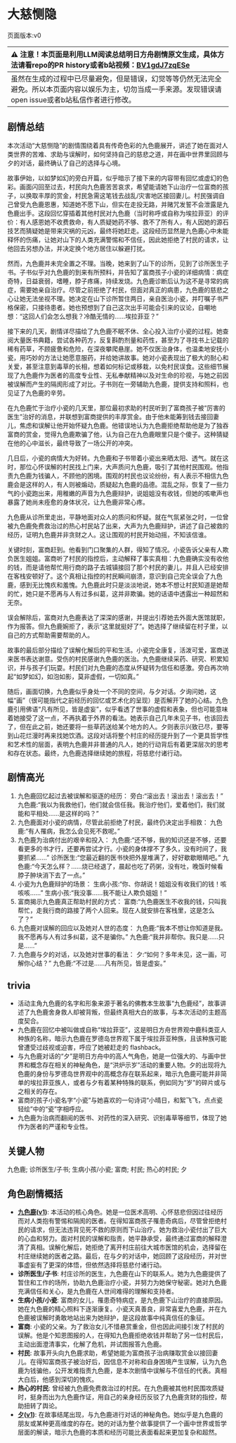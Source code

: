 # 大慈恻隐
页面版本:v0
 

| :warning: 注意！本页面是利用LLM阅读总结明日方舟剧情原文生成，具体方法请看repo的PR history或者b站视频：[BV1gdJ7zqESe](https://www.bilibili.com/video/BV1gdJ7zqESe/)         |
|:----------------------------|
| 虽然在生成的过程中已尽量避免，但是错误，幻觉等等仍然无法完全避免。所以本页面内容以娱乐为主，切勿当成一手来源。发现错误请open issue或者b站私信作者进行修改。|



## 剧情总结
本次活动“大慈恻隐”的剧情围绕着具有传奇色彩的九色鹿展开，讲述了她在面对人类世界的苦难、求助与误解时，如何坚持自己的慈悲之道，并在画中世界里回顾与夕的对话，最终确认了自己的选择与心境。

故事伊始，以如梦如幻的旁白开篇，似乎暗示了接下来的内容带有回忆或虚幻的色彩。画面闪回至过去，村民向九色鹿苦苦哀求，希望能请她下山治疗一位富商的孩子，以换取丰厚的赏金，村民急需这笔钱去战乱/灾害地区接回妻儿。村民强调自己曾受九色鹿恩惠，知道她不愿下山，但实在走投无路，并赌咒发誓不会泄露是九色鹿出手。这段回忆穿插着其他村民对九色鹿（当时称呼或自称为埃拉菲亚）的评价：有人感恩她不收费救命，有人质疑她药不够、救不了所有人，有人因她的源石技艺而猜疑她是带来灾祸的元凶，最终将她赶走。这段经历显然是九色鹿心中未能释怀的伤痛，让她对山下的人类充满警惕和不信任，因此她拒绝了村民的请求，让他回去另想办法，并决定换个地方居住以躲避打扰。

然而，九色鹿并未完全置之不理。当晚，她来到了山下的诊所，见到了诊所医生子书。子书似乎对九色鹿的到来有所预料，并告知了富商孩子小瓷的详细病情：病症奇特，日益衰弱，嗜睡，脖子疼痛，持续发烧。九色鹿诊断后认为这不是寻常的病症，需要她亲自治疗。尽管之前拒绝了村民，但面对真正的病患，九色鹿的慈悲之心让她无法坐视不理。她决定在山下诊所暂住两日，亲自医治小瓷，并叮嘱子书严格保密，只接待患者。她也预想到了自己这次出手可能会引来的议论，自嘲地想：“这回人们会怎么想我？冷酷无情的......埃拉菲亚？”

接下来的几天，剧情详尽描绘了九色鹿不眠不休、全心投入治疗小瓷的过程。她查阅大量医书典籍，尝试各种药方，反复斟酌剂量和药性，甚至为了寻找书上记载的稀有药草，不顾疲惫和危险，在深夜攀爬悬崖。她不仅医治身体，也温柔地安抚小瓷，用巧妙的方法让她愿意服药，并给她讲故事。她对小瓷表现出了极大的耐心和关爱，甚至注意到毒草的长相，想着如何标记或移栽，以免村民误食。这些细节展现了九色鹿作为医者的高度专业性、无私奉献精神以及对生命的珍视，与她之前因被误解而产生的隔阂形成了对比。子书则在一旁辅助九色鹿，提供支持和照料，也见证了九色鹿的辛劳。

在九色鹿忙于治疗小瓷的几天里，那位最初求助的村民听到了富商孩子被“厉害的医生”治好的消息，并联想到富商提供的丰厚赏金。由于他未能筹到钱去接回妻儿，焦虑和误解让他开始怀疑九色鹿。他错误地认为九色鹿拒绝帮助他是为了独吞富商的赏金，觉得九色鹿欺骗了他，认为自己在九色鹿眼里只是个傻子。这种猜疑在他的心中滋长，最终导致了一场公开的冲突。

几日后，小瓷的病情大为好转。九色鹿和子书带着小瓷出来晒太阳、透气。就在这时，那位心怀误解的村民找上门来，大声质问九色鹿，吸引了其他村民围观。他指责九色鹿为钱骗人，不顾他的困境。围观的村民也议论纷纷，有人表示不相信九色鹿会是这样的人，有人则被煽动，质疑起九色鹿的品德。混乱之际，恢复了一些力气的小瓷跑出来，用稚嫩的声音为九色鹿辩护，说姐姐没有收钱，但她的咳嗽声也暴露了她尚未痊愈的身体状况，让九色鹿非常心疼。

九色鹿从诊所里走出，平静地面对众人的质问和怀疑。就在气氛紧张之时，一位曾被九色鹿免费救治过的热心村民站了出来，大声为九色鹿辩护，讲述了自己被救的经历，证明九色鹿并非贪财之人。这让围观的村民开始动摇，不知该信谁。

关键时刻，富商赶到。他看到门口聚集的人群，得知了情况。小瓷告诉父亲有人欺负医生姐姐。富商听了村民的指控后，主动解释了事实真相：九色鹿确实没有收他的钱，而是请他帮忙用行商的路子去城镇接回了那个村民的妻儿，并且人已经安排在客栈安顿好了。这个真相让指控的村民瞬间崩溃，意识到自己完全误会了九色鹿，感到无比愧疚和羞愧。九色鹿此时只是淡淡地说，她本不想让村民知道是她帮的忙，她只是不愿再与人有过多纠葛，这并非欺骗。她的话语中透露出一种超然和无奈。

误会解除后，富商对九色鹿表达了深深的感谢，并提出引荐她去外面大医馆就职，作为报答。但九色鹿婉拒了，表示“这里就挺好了”。她选择了继续留在村子里，以自己的方式帮助需要帮助的人。

故事的最后部分描绘了误解化解后的平和生活。小瓷完全康复，活泼可爱，富商送来医书表达谢意。受伤的村民感谢九色鹿的医治。九色鹿继续采药、研究、积累知识，并与孩子们玩耍。村民们对九色鹿的态度从怀疑转为信任和感激。旁白再次响起“如梦如幻，如泡如影，莫非虚假，一切如真。”

随后，画面切换，九色鹿似乎身处一个不同的空间，与夕对话。夕询问她，这幅“画”（很可能指代之前经历的回忆或艺术化的呈现）是否解开了她的心结。九色鹿引用佛语“凡有所见，皆是虚妄”，似乎看透了世事的虚假和表象，但也可能意味着她接受了这一点，不再执着于外界的看法。她表示自己几年未见子书，也该回去了，但在此之前，她还要将一些草药送给某个地方的人。夕则表示兴致已尽，要等到山花烂漫时再来找她饮酒。这段对话将整个村庄的经历提升到了一个更具哲学性和艺术性的层面，表明九色鹿并非普通的凡人，她的行动背后有着更深层次的思考和存在状态。最终，九色鹿选择继续她的旅程，将慈悲付诸行动。
## 剧情高光
1.  九色鹿回忆起过去被误解和驱逐的经历：
    旁白:“滚出去！滚出去！滚出去！”
    九色鹿:“我以为我救他们，他们就会信任我。我治疗他们，爱着他们，我们就能和平相处......是这样的吗？”
2.  九色鹿面对小瓷的病情，尽管此前拒绝了村民，最终仍决定出手相救：
    九色鹿:“有人罹病，我怎么会见死不救呢。”
3.  九色鹿为治病付出的艰辛和投入：
    九色鹿:“还不够，我的知识还是不够，还要看更多的书才行，还要再尝试才行。小瓷的身体撑不了多久，没有时间了，我要抓紧......”
    诊所医生:“您最近翻的医书快把外屋堆满了，好好歇歇眼睛吧。”
    九色鹿:“今天怎么样？......烧已经退了，晨起也吃了药粥，没有吐，晚饭时候看脖子肿块消下去了一点。”
4.  小瓷为九色鹿辩护的场景：
    生病小孩:“你、你胡说！姐姐没有收我们的钱！咳咳咳......”
    生病小孩:“我没事......我不能让人欺负姐姐！”
5.  富商揭示九色鹿真正帮助村民的方式：
    富商:“九色鹿医生不收我的钱，只叫我帮忙，走我行商的路接了两个人回来。现在人就安排在客栈里，这是怎么了？”
6.  九色鹿对误解的回应以及她对人世的态度：
    九色鹿:“我本不想让你知道是我。我不愿再与人有过多纠葛，这不是骗你。”
    九色鹿:“我并非帮你。我只是......只是......”
7.  九色鹿与夕的对话，以及她对世事的看法：
    夕:“如何？多年未见，这一画，可解你心结？”
    九色鹿:“不过是......凡有所见，皆是虚妄。”
## trivia
*   活动主角九色鹿的名字和形象来源于著名的佛教本生故事“九色鹿经”，故事讲述了九色鹿舍身救人却被背叛，但最终真相大白的故事，与本次活动的主题高度契合。
*   九色鹿在回忆中被叫做或自称“埃拉菲亚”，这是明日方舟世界观中鹿科类亚人种族的名称，暗示九色鹿在罗德岛世界观下属于埃拉菲亚种族，且该种族可能曾遭受过歧视或迫害，呼应了她被赶走的 flashback。
*   与九色鹿对话的“夕”是明日方舟中的高人气角色，她是一位强大的、与画中世界和概念存在相关的神秘角色，是“洪炉示岁”活动的重要人物。夕的出现将九色鹿的身份与罗德岛世界观中的高概念存在联系起来，暗示九色鹿可能并非简单的埃拉菲亚族人，或者与夕有着某种特殊的联系，例如同为“岁”的碎片或与之相关的存在。
*   富商的孩子小瓷名字“小瓷”与她喜欢的一句诗词“小晴日，和絮飞飞，点点瓷轻绘”中的“瓷”字相呼应。
*   九色鹿为治病而翻阅的医书、对药性的深入研究、识别毒草等细节，体现了她作为医者的严谨和专业性。
## 关键人物
九色鹿; 诊所医生/子书; 生病小孩/小瓷; 富商; 村民; 热心的村民; 夕
## 角色剧情概括
-   **[九色鹿](../char_v3/char_4019_ncdeer.md)([v1](../chars/char_4019_ncdeer.md))**: 本活动的核心角色。她是一位医术高明、心怀慈悲但因过往经历而对人类抱有警惕和隔阂的医者。在得知富商孩子罹患奇病后，尽管曾拒绝村民的请求，但无法违背见死不救的原则而下山治疗。她为救治小瓷付出了巨大的心血和努力。面对村民的误解和指责，她平静承受，最终通过富商的解释澄清了真相。误解化解后，她拒绝了离开村庄前往大城市医馆的机会，选择留在村庄继续她的医者之路。最后，在与夕的对话中，她回顾了这段经历，并对世事虚妄有了更深的体悟，但依然选择将慈悲付诸行动。
-   **诊所医生/子书**: 村庄诊所的医生，九色鹿在山下的联系人。她为九色鹿提供了暂住和工作的场所，协助九色鹿治疗小瓷，并努力为她保守秘密。她对九色鹿充满信任和关心，是九色鹿在人世间难得的理解和支持者。
-   **生病小孩/小瓷**: 富商的女儿，罹患奇特病症，是九色鹿下山治疗的直接原因。她在九色鹿的精心照料下逐渐康复。小瓷天真善良，非常喜爱九色鹿，并在九色鹿被误解时勇敢地站出来为她辩护，是这段故事中纯真信任的象征。
-   **富商**: 小瓷的父亲。为了救治女儿不惜悬赏重金，但也因此间接引发了村民的误解。他是个知恩图报的人，在得知九色鹿拒绝收钱并帮助了另一位村民后，主动出面澄清事实，化解了危机，并试图报答九色鹿。
-   **村民**: 故事开头向九色鹿求助，希望她能为富商孩子治病赚取赏金以接回妻儿。在得知富商孩子被治好后，因信息不对称和自身困境产生误解，认为九色鹿为钱骗他，公开发难指责九色鹿，是本次剧情中误解与不信任的代表。真相大白后，他感到深切的愧疚。
-   **热心的村民**: 曾经被九色鹿免费救治过的村民。在九色鹿被其他村民围攻质疑时，挺身而出为九色鹿作证，用自己的亲身经历反驳了九色鹿贪财的指控，帮助扭转了舆论。
-   **[夕](../char_v3/char_2015_dusk.md)([v1](../chars/char_2015_dusk.md))**: 在故事结尾出现，与九色鹿进行对话的神秘角色。她似乎是九色鹿的朋友或某种更高维度的存在。她的对话为整个故事提供了一个画中世界或哲学层面的解读，暗示九色鹿的本质和经历可能比表面看起来更加复杂和超然。